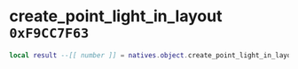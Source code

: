 # create_point_light_in_layout `0xF9CC7F63`

```lua
local result --[[ number ]] = natives.object.create_point_light_in_layout(_unk0 --[[ number ]], _unk1 --[[ number ]], _unk2 --[[ number ]], _unk3 --[[ number ]], _unk4 --[[ number ]], _unk5 --[[ number ]], _unk6 --[[ number ]], _unk7 --[[ number ]], _unk8 --[[ number ]])
```